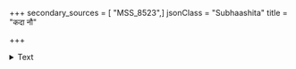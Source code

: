 +++
secondary_sources = [ "MSS_8523",]
jsonClass = "Subhaashita"
title = "कदा नौ"

+++

<details><summary>Text</summary>

कदा नौ संगमो भावीत्याकीर्णे वक्तुमक्षमम्।  
अवेत्य कान्तमबला लीलापद्मं न्यमीलयत्॥
</details>
